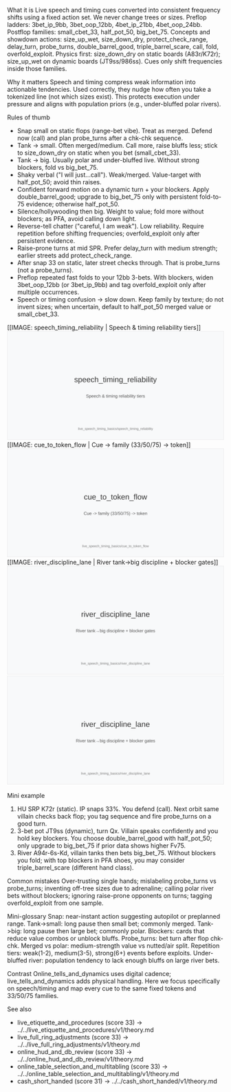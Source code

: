What it is
Live speech and timing cues converted into consistent frequency shifts using a fixed action set. We never change trees or sizes. Preflop ladders: 3bet_ip_9bb, 3bet_oop_12bb, 4bet_ip_21bb, 4bet_oop_24bb. Postflop families: small_cbet_33, half_pot_50, big_bet_75. Concepts and showdown actions: size_up_wet, size_down_dry, protect_check_range, delay_turn, probe_turns, double_barrel_good, triple_barrel_scare, call, fold, overfold_exploit. Physics first: size_down_dry on static boards (A83r/K72r); size_up_wet on dynamic boards (JT9ss/986ss). Cues only shift frequencies inside those families.

Why it matters
Speech and timing compress weak information into actionable tendencies. Used correctly, they nudge how often you take a tokenized line (not which sizes exist). This protects execution under pressure and aligns with population priors (e.g., under-bluffed polar rivers).

Rules of thumb
- Snap small on static flops (range-bet vibe). Treat as merged. Defend now (call) and plan probe_turns after a chk-chk sequence. 
- Tank -> small. Often merged/medium. Call more, raise bluffs less; stick to size_down_dry on static when you bet (small_cbet_33). 
- Tank -> big. Usually polar and under-bluffed live. Without strong blockers, fold vs big_bet_75. 
- Shaky verbal ("I will just...call"). Weak/merged. Value-target with half_pot_50; avoid thin raises. 
- Confident forward motion on a dynamic turn + your blockers. Apply double_barrel_good; upgrade to big_bet_75 only with persistent fold-to-75 evidence; otherwise half_pot_50. 
- Silence/hollywooding then big. Weight to value; fold more without blockers; as PFA, avoid calling down light. 
- Reverse-tell chatter ("careful, I am weak"). Low reliability. Require repetition before shifting frequencies; overfold_exploit only after persistent evidence. 
- Raise-prone turns at mid SPR. Prefer delay_turn with medium strength; earlier streets add protect_check_range. 
- After snap 33 on static, later street checks through. That is probe_turns (not a probe_turns). 
- Preflop repeated fast folds to your 12bb 3-bets. With blockers, widen 3bet_oop_12bb (or 3bet_ip_9bb) and tag overfold_exploit only after multiple occurrences. 
- Speech or timing confusion -> slow down. Keep family by texture; do not invent sizes; when uncertain, default to half_pot_50 merged value or small_cbet_33.

[[IMAGE: speech_timing_reliability | Speech & timing reliability tiers]]
![Speech & timing reliability tiers](images/speech_timing_reliability.svg)
[[IMAGE: cue_to_token_flow | Cue -> family (33/50/75) -> token]]
![Cue -> family (33/50/75) -> token](images/cue_to_token_flow.svg)
[[IMAGE: river_discipline_lane | River tank->big discipline + blocker gates]]
![River tank->big discipline + blocker gates](images/river_discipline_lane.svg)
![River tank->big discipline + blocker gates](images/river_discipline_lane.svg)

Mini example
1) HU SRP K72r (static). IP snaps 33%. You defend (call). Next orbit same villain checks back flop; you tag sequence and fire probe_turns on a good turn. 
2) 3-bet pot JT9ss (dynamic), turn Qx. Villain speaks confidently and you hold key blockers. You choose double_barrel_good with half_pot_50; only upgrade to big_bet_75 if prior data shows higher Fv75. 
3) River A94r-6s-Kd, villain tanks then bets big_bet_75. Without blockers you fold; with top blockers in PFA shoes, you may consider triple_barrel_scare (different hand class).

Common mistakes
Over-trusting single hands; mislabeling probe_turns vs probe_turns; inventing off-tree sizes due to adrenaline; calling polar river bets without blockers; ignoring raise-prone opponents on turns; tagging overfold_exploit from one sample.

Mini-glossary
Snap: near-instant action suggesting autopilot or preplanned range. 
Tank->small: long pause then small bet; commonly merged. 
Tank->big: long pause then large bet; commonly polar. 
Blockers: cards that reduce value combos or unblock bluffs. 
Probe_turns: bet turn after flop chk-chk. 
Merged vs polar: medium-strength value vs nutted/air split. 
Repetition tiers: weak(1-2), medium(3-5), strong(6+) events before exploits. 
Under-bluffed river: population tendency to lack enough bluffs on large river bets.

Contrast
Online_tells_and_dynamics uses digital cadence; live_tells_and_dynamics adds physical handling. Here we focus specifically on speech/timing and map every cue to the same fixed tokens and 33/50/75 families.

See also
- live_etiquette_and_procedures (score 33) -> ../../live_etiquette_and_procedures/v1/theory.md
- live_full_ring_adjustments (score 33) -> ../../live_full_ring_adjustments/v1/theory.md
- online_hud_and_db_review (score 33) -> ../../online_hud_and_db_review/v1/theory.md
- online_table_selection_and_multitabling (score 33) -> ../../online_table_selection_and_multitabling/v1/theory.md
- cash_short_handed (score 31) -> ../../cash_short_handed/v1/theory.md